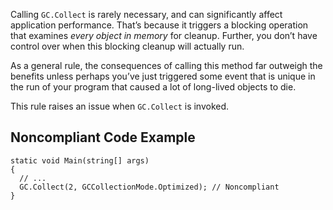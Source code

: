 Calling `GC.Collect` is rarely necessary, and can significantly affect application performance. That’s because it triggers a blocking operation that examines *every object in memory* for cleanup. Further, you don’t have control over when this blocking cleanup will actually run.
 
As a general rule, the consequences of calling this method far outweigh the benefits unless perhaps you’ve just triggered some event that is unique in the run of your program that caused a lot of long-lived objects to die.
 
This rule raises an issue when `GC.Collect` is invoked.
 
## Noncompliant Code Example

    static void Main(string[] args)
    {
      // ...
      GC.Collect(2, GCCollectionMode.Optimized); // Noncompliant
    }